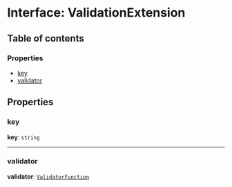 # Interface: ValidationExtension

## Table of contents

### Properties

* [key](/en/auto-docs/form-core/interfaces/ValidationExtension.md#key)
* [validator](/en/auto-docs/form-core/interfaces/ValidationExtension.md#validator)

## Properties

### key

**key**: `string`

***

### validator

**validator**: [`ValidatorFunction`](/en/auto-docs/form-core/types/ValidatorFunction.md)
